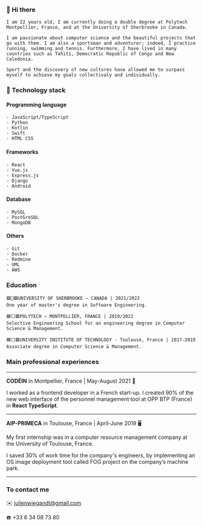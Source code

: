 ### 👋 Hi there

```
I am 22 years old, I am currently doing a double degree at Polytech Montpellier, France, and at the University of Sherbrooke in Canada.

I am passionate about computer science and the beautiful projects that go with them. I am also a sportsman and adventurer; indeed, I practice running, swimming and tennis. Furthermore, I have lived in many countries such as Tahiti, Democratic Republic of Congo and New Caledonia.

Sport and the discovery of new cultures have allowed me to surpass myself to achieve my goals collectivaly and individually.
```

### 📱 Technology stack

#### Programming language

```
- JavaScript/TypeScript
- Python
- Kotlin
- Swift
- HTML CSS
```

#### Frameworks

```
- React
- Vue.js
- Express.js
- Django
- Android
```

#### Database

```
- MySQL
- PostGreSQL
- MongoDB
```

#### Others

```
- Git
- Docker
- Redmine
- UML
- AWS
```

### Education

```
🟥🍁🟥UNIVERSITY OF SHERBROOKE – CANADA | 2021/2022
One year of master's degree in Software Engineering.
```

```
🟦⬜🟥POLYTECH – MONTPELLIER, FRANCE | 2019/2022
Selective Engineering School for an engineering degree in Computer Science & Management.
```

```
🟦⬜🟥UNIVERSITY INSTITUTE OF TECHNOLOGY - Toulouse, France | 2017-2019
Associate degree in Computer Science & Management.
```

### Main professional experiences

---

**CODÉIN** in Montpellier, France | May-August 2021 🎨

I worked as a frontend developer in a French start-up.
I created 90% of the new web interface of the personnel management tool at OPP BTP (France) in **React TypeScript**.

---

**AIP-PRIMECA** in Toulouse, France | April-June 2019 🖥️

My first internship was in a computer resource management company at the University of
Toulouse, France.

I saved 30% of work time for the company's engineers, by implementing an OS image deployment tool called FOG project on the company’s machine park.

---

### To contact me

✉️ julienwiegandt@gmail.com

☎️ +33 6 34 08 73 80
